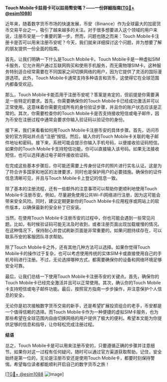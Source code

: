 **Touch Mobile卡註冊卡可以註冊幣安嗎？——一份詳細指南[[TG💪+ @esim1088](https://t.me/s/esim1088)]**

近年来，随着数字货币市场的快速发展，币安（Binance）作为全球最大的加密货币交易平台之一，吸引了越来越多的关注。对于很多想要进入这个领域的用户来说，注册币安是一个重要的第一步。然而，问题也随之而来：Touch Mobile卡注册卡是否可以用来注册币安呢？今天，我们就来详细探讨这个问题，并为想要了解的朋友提供一份全面的指南。

首先，让我们明确一下什么是Touch Mobile卡。Touch Mobile卡是一种虚拟SIM卡服务，它允许用户通过互联网购买和使用手机服务，而无需物理SIM卡。这种服务特别适合经常需要在不同国家之间切换网络的用户，因为它提供了灵活的国际漫游选项。此外，Touch Mobile卡通常支持多种语言和货币，这使得它在全球范围内都备受欢迎。

那么，Touch Mobile卡能否用于注册币安呢？答案是肯定的，但前提是你需要满足一些特定的要求。首先，你需要确保你的Touch Mobile卡已经成功激活并可以正常使用。这意味着你需要完成所有的身份验证步骤，并且你的账户状态应该是正常的。其次，你需要检查你的Touch Mobile卡是否支持接收短信或电子邮件，因为币安在注册过程中通常会要求你输入验证码以验证你的身份。

接下来，我们来看看如何用Touch Mobile卡注册币安的具体步骤。首先，访问币安的官方网站并点击“注册”按钮。然后，输入你的Touch Mobile卡关联的电子邮件地址和密码。接下来，系统可能会提示你输入手机号码，以便接收验证码短信。如果你的Touch Mobile卡支持短信功能，你可以直接输入该号码。如果无法接收短信，也可以选择通过电子邮件接收验证码。

在完成这些基本步骤后，你可能还需要上传身份证件的照片进行实名认证。这是为了符合许多国家和地区的法律要求，同时也是保护用户的必要措施。确保你的证件信息清晰可见，并且与Touch Mobile卡上登记的信息一致。

除了基本的注册流程，还有一些额外的注意事项可以帮助你更顺利地使用Touch Mobile卡注册币安。例如，尽量避免使用公共Wi-Fi网络进行注册，因为这可能会带来安全风险。同时，建议定期更新你的Touch Mobile卡应用程序或网站上的软件版本，以确保最新的安全补丁已安装。

当然，在使用Touch Mobile卡注册币安的过程中，你也可能会遇到一些常见问题。比如，有时候验证码可能无法及时收到，或者注册页面出现加载缓慢的情况。在这种情况下，保持耐心并尝试刷新页面是非常重要的。如果问题持续存在，可以联系币安的客服团队寻求帮助。

除了Touch Mobile卡之外，还有其他几种方法可以选择。如果你觉得Touch Mobile卡的操作过于复杂，也可以考虑使用传统的实体SIM卡或直接使用自己的手机号码进行注册。不过，无论选择哪种方式，都需要确保你的设备和网络环境足够安全可靠。

最后，让我们总结一下使用Touch Mobile卡注册币安的关键点。首先，确保你的Touch Mobile卡已经完全激活并且可以正常使用。其次，确认你的Touch Mobile卡支持短信或电子邮件功能。最后，按照官方指南一步步操作，并注意保护个人信息的安全。

无论你是初次接触数字货币交易的新手，还是希望扩展投资组合的老手，币安都是一个值得信赖的选择。而Touch Mobile卡作为一种便捷的虚拟SIM卡服务，也为那些希望在全球范围内自由切换网络的用户提供了极大的便利。希望本文能为你提供足够的信息和指导，让你轻松完成注册过程。

**结语**

总之，Touch Mobile卡是可以用来注册币安的，只要遵循正确的步骤并注意细节。如果你对这一过程有任何疑问，随时可以通过官方渠道获取帮助。记住，安全始终是第一位的，无论是注册币安还是使用Touch Mobile卡，都要时刻保持警惕。希望每位读者都能顺利开启自己的数字货币之旅！

[[TG💪+ @esim1088](https://t.me/s/esim1088) ![Image](https://i.postimg.cc/4NQfJmqS/Snipaste-2025-05-13-00-14-12.png)]